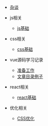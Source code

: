 - [杂谈](/)
- js相关
    - [js基础](js/baseJs)
- css相关
  - [css基础](css/baseCSS)
- vue源码学习记录
    - [准备工作](vue/准备工作/README.md)
    - [文章目录例子](vue/源码学习记录/README.md)
- react相关
     - [react基础](react/baseReact)

- 优化相关
  - [CSS优化](优化相关/cssOptimization.md)

